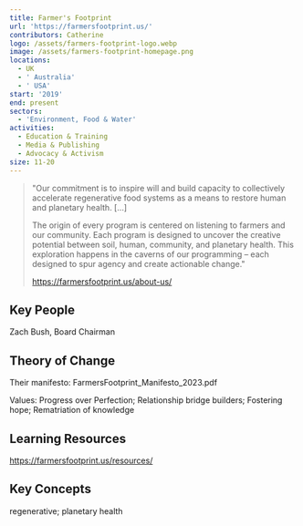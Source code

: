 ```yaml
---
title: Farmer's Footprint
url: 'https://farmersfootprint.us/'
contributors: Catherine
logo: /assets/farmers-footprint-logo.webp
image: /assets/farmers-footprint-homepage.png
locations:
  - UK
  - ' Australia'
  - ' USA'
start: '2019'
end: present
sectors:
  - 'Environment, Food & Water'
activities:
  - Education & Training
  - Media & Publishing
  - Advocacy & Activism
size: 11-20
---
```

> "Our commitment is to inspire will and build capacity to collectively accelerate regenerative food systems as a means to restore human and planetary health. [...] 
> 
> The origin of every program is centered on listening to farmers and our community. Each program is designed to uncover the creative potential between soil, human, community, and planetary health. This exploration happens in the caverns of our programming – each designed to spur agency and create actionable change."
> 
> https://farmersfootprint.us/about-us/ 

## Key People

Zach Bush, Board Chairman

## Theory of Change

Their manifesto: FarmersFootprint_Manifesto_2023.pdf



Values: Progress over Perfection; Relationship bridge builders; Fostering hope; Rematriation of knowledge

## Learning Resources

https://farmersfootprint.us/resources/

## Key Concepts

regenerative; planetary health
